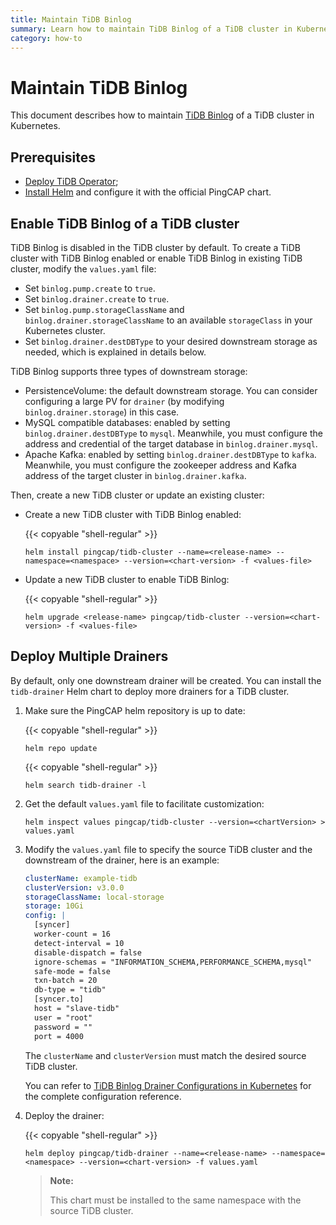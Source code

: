 ```yaml
---
title: Maintain TiDB Binlog
summary: Learn how to maintain TiDB Binlog of a TiDB cluster in Kubernetes.
category: how-to
---
```


# Maintain TiDB Binlog

This document describes how to maintain [TiDB Binlog](/reference/tidb-binlog-overview.md)  of a TiDB cluster in Kubernetes.

## Prerequisites

- [Deploy TiDB Operator](tidb-in-kubernetes/deploy/tidb-operator.md);
- [Install Helm](tidb-in-kubernetes/reference/tools/in-kubernetes.md#use-helm) and configure it with the official PingCAP chart.

## Enable TiDB Binlog of a TiDB cluster

TiDB Binlog is disabled in the TiDB cluster by default. To create a TiDB cluster with TiDB Binlog enabled or enable  TiDB Binlog in existing TiDB cluster, modify the `values.yaml` file:

* Set `binlog.pump.create` to `true`.
* Set `binlog.drainer.create` to `true`.
* Set `binlog.pump.storageClassName` and `binlog.drainer.storageClassName` to an available `storageClass` in your Kubernetes cluster.
* Set `binlog.drainer.destDBType` to your desired downstream storage as needed, which is explained in details below.

TiDB Binlog supports three types of downstream storage:

* PersistenceVolume: the default downstream storage. You can consider configuring a large PV for `drainer` (by modifying `binlog.drainer.storage`) in this case.
* MySQL compatible databases: enabled by setting `binlog.drainer.destDBType` to `mysql`. Meanwhile, you must configure the address and credential of the target database in `binlog.drainer.mysql`.
* Apache Kafka: enabled by setting `binlog.drainer.destDBType` to `kafka`. Meanwhile, you must configure the zookeeper address and Kafka address of the target cluster in `binlog.drainer.kafka`.

Then, create a new TiDB cluster or update an existing cluster:

* Create a new TiDB cluster with TiDB Binlog enabled:

    {{< copyable "shell-regular" >}}

    ```shell
    helm install pingcap/tidb-cluster --name=<release-name> --namespace=<namespace> --version=<chart-version> -f <values-file>
    ```

* Update a new TiDB cluster to enable TiDB Binlog:

    {{< copyable "shell-regular" >}}

    ```shell
    helm upgrade <release-name> pingcap/tidb-cluster --version=<chart-version> -f <values-file>
    ```

## Deploy Multiple Drainers

By default, only one downstream drainer will be created. You can install the `tidb-drainer` Helm chart to deploy more drainers for a TiDB cluster.

1. Make sure the PingCAP helm repository is up to date:

    {{< copyable "shell-regular" >}}

    ```shell
    helm repo update
    ```

    {{< copyable "shell-regular" >}}

    ```shell
    helm search tidb-drainer -l
    ```

2. Get the default `values.yaml` file to facilitate customization:

    ```shell
    helm inspect values pingcap/tidb-cluster --version=<chartVersion> > values.yaml
    ```

3. Modify the `values.yaml` file to specify the source TiDB cluster and the downstream of the drainer, here is an example:

    ```yaml
    clusterName: example-tidb
    clusterVersion: v3.0.0
    storageClassName: local-storage
    storage: 10Gi
    config: |
      [syncer]
      worker-count = 16
      detect-interval = 10
      disable-dispatch = false
      ignore-schemas = "INFORMATION_SCHEMA,PERFORMANCE_SCHEMA,mysql"
      safe-mode = false
      txn-batch = 20
      db-type = "tidb"
      [syncer.to]
      host = "slave-tidb"
      user = "root"
      password = ""
      port = 4000
    ```

    The `clusterName` and `clusterVersion` must match the desired source TiDB cluster.

    You can refer to [TiDB Binlog Drainer Configurations in Kubernetes](/reference/configuration/tidb-drainer.md) for the complete configuration reference.

4. Deploy the drainer:

    {{< copyable "shell-regular" >}}

    ```shell
    helm deploy pingcap/tidb-drainer --name=<release-name> --namespace=<namespace> --version=<chart-version> -f values.yaml
    ```

    > **Note:**
    >
    > This chart must be installed to the same namespace with the source TiDB cluster.